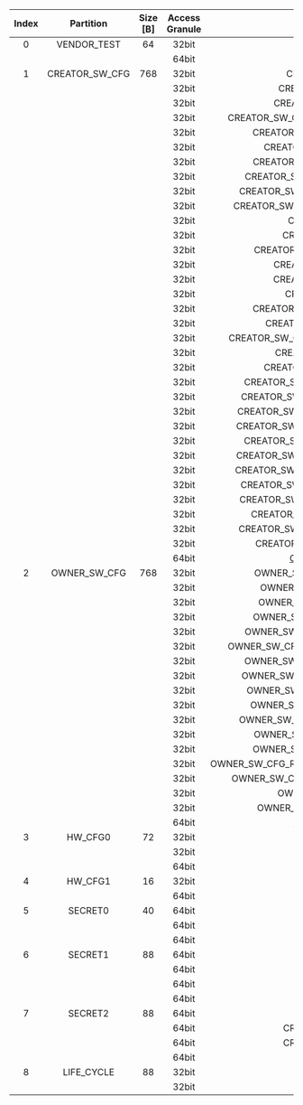 <!--
DO NOT EDIT THIS FILE DIRECTLY.
It has been generated with ./util/design/gen-otp-mmap.py
-->

|  Index  |   Partition    |  Size [B]  |  Access Granule  |                         Item                          |  Byte Address  |  Size [B]  |
|:-------:|:--------------:|:----------:|:----------------:|:-----------------------------------------------------:|:--------------:|:----------:|
|    0    |  VENDOR_TEST   |     64     |      32bit       |                        SCRATCH                        |     0x000      |     56     |
|         |                |            |      64bit       |    [VENDOR_TEST_DIGEST](#Reg_vendor_test_digest_0)    |     0x038      |     8      |
|    1    | CREATOR_SW_CFG |    768     |      32bit       |                CREATOR_SW_CFG_AST_CFG                 |     0x040      |    156     |
|         |                |            |      32bit       |              CREATOR_SW_CFG_AST_INIT_EN               |     0x0DC      |     4      |
|         |                |            |      32bit       |              CREATOR_SW_CFG_ROM_EXT_SKU               |     0x0E0      |     4      |
|         |                |            |      32bit       |     CREATOR_SW_CFG_SIGVERIFY_RSA_MOD_EXP_IBEX_EN      |     0x0E4      |     4      |
|         |                |            |      32bit       |          CREATOR_SW_CFG_SIGVERIFY_RSA_KEY_EN          |     0x0E8      |     8      |
|         |                |            |      32bit       |            CREATOR_SW_CFG_SIGVERIFY_SPX_EN            |     0x0F0      |     4      |
|         |                |            |      32bit       |          CREATOR_SW_CFG_SIGVERIFY_SPX_KEY_EN          |     0x0F4      |     8      |
|         |                |            |      32bit       |         CREATOR_SW_CFG_FLASH_DATA_DEFAULT_CFG         |     0x0FC      |     4      |
|         |                |            |      32bit       |        CREATOR_SW_CFG_FLASH_INFO_BOOT_DATA_CFG        |     0x100      |     4      |
|         |                |            |      32bit       |       CREATOR_SW_CFG_FLASH_HW_INFO_CFG_OVERRIDE       |     0x104      |     4      |
|         |                |            |      32bit       |                 CREATOR_SW_CFG_RNG_EN                 |     0x108      |     4      |
|         |                |            |      32bit       |               CREATOR_SW_CFG_JITTER_EN                |     0x10C      |     4      |
|         |                |            |      32bit       |           CREATOR_SW_CFG_RET_RAM_RESET_MASK           |     0x110      |     4      |
|         |                |            |      32bit       |              CREATOR_SW_CFG_MANUF_STATE               |     0x114      |     4      |
|         |                |            |      32bit       |              CREATOR_SW_CFG_ROM_EXEC_EN               |     0x118      |     4      |
|         |                |            |      32bit       |                CREATOR_SW_CFG_CPUCTRL                 |     0x11C      |     4      |
|         |                |            |      32bit       |          CREATOR_SW_CFG_MIN_SEC_VER_ROM_EXT           |     0x120      |     4      |
|         |                |            |      32bit       |            CREATOR_SW_CFG_MIN_SEC_VER_BL0             |     0x124      |     4      |
|         |                |            |      32bit       |      CREATOR_SW_CFG_DEFAULT_BOOT_DATA_IN_PROD_EN      |     0x128      |     4      |
|         |                |            |      32bit       |              CREATOR_SW_CFG_RMA_SPIN_EN               |     0x12C      |     4      |
|         |                |            |      32bit       |            CREATOR_SW_CFG_RMA_SPIN_CYCLES             |     0x130      |     4      |
|         |                |            |      32bit       |         CREATOR_SW_CFG_RNG_REPCNT_THRESHOLDS          |     0x134      |     4      |
|         |                |            |      32bit       |         CREATOR_SW_CFG_RNG_REPCNTS_THRESHOLDS         |     0x138      |     4      |
|         |                |            |      32bit       |        CREATOR_SW_CFG_RNG_ADAPTP_HI_THRESHOLDS        |     0x13C      |     4      |
|         |                |            |      32bit       |        CREATOR_SW_CFG_RNG_ADAPTP_LO_THRESHOLDS        |     0x140      |     4      |
|         |                |            |      32bit       |         CREATOR_SW_CFG_RNG_BUCKET_THRESHOLDS          |     0x144      |     4      |
|         |                |            |      32bit       |        CREATOR_SW_CFG_RNG_MARKOV_HI_THRESHOLDS        |     0x148      |     4      |
|         |                |            |      32bit       |        CREATOR_SW_CFG_RNG_MARKOV_LO_THRESHOLDS        |     0x14C      |     4      |
|         |                |            |      32bit       |        CREATOR_SW_CFG_RNG_EXTHT_HI_THRESHOLDS         |     0x150      |     4      |
|         |                |            |      32bit       |        CREATOR_SW_CFG_RNG_EXTHT_LO_THRESHOLDS         |     0x154      |     4      |
|         |                |            |      32bit       |          CREATOR_SW_CFG_RNG_ALERT_THRESHOLD           |     0x158      |     4      |
|         |                |            |      32bit       |        CREATOR_SW_CFG_RNG_HEALTH_CONFIG_DIGEST        |     0x15C      |     4      |
|         |                |            |      32bit       |           CREATOR_SW_CFG_SRAM_KEY_RENEW_EN            |     0x160      |     4      |
|         |                |            |      64bit       | [CREATOR_SW_CFG_DIGEST](#Reg_creator_sw_cfg_digest_0) |     0x338      |     8      |
|    2    |  OWNER_SW_CFG  |    768     |      32bit       |           OWNER_SW_CFG_ROM_ERROR_REPORTING            |     0x340      |     4      |
|         |                |            |      32bit       |            OWNER_SW_CFG_ROM_BOOTSTRAP_DIS             |     0x344      |     4      |
|         |                |            |      32bit       |            OWNER_SW_CFG_ROM_ALERT_CLASS_EN            |     0x348      |     4      |
|         |                |            |      32bit       |           OWNER_SW_CFG_ROM_ALERT_ESCALATION           |     0x34C      |     4      |
|         |                |            |      32bit       |         OWNER_SW_CFG_ROM_ALERT_CLASSIFICATION         |     0x350      |    320     |
|         |                |            |      32bit       |      OWNER_SW_CFG_ROM_LOCAL_ALERT_CLASSIFICATION      |     0x490      |     64     |
|         |                |            |      32bit       |          OWNER_SW_CFG_ROM_ALERT_ACCUM_THRESH          |     0x4D0      |     16     |
|         |                |            |      32bit       |         OWNER_SW_CFG_ROM_ALERT_TIMEOUT_CYCLES         |     0x4E0      |     16     |
|         |                |            |      32bit       |          OWNER_SW_CFG_ROM_ALERT_PHASE_CYCLES          |     0x4F0      |     64     |
|         |                |            |      32bit       |          OWNER_SW_CFG_ROM_ALERT_DIGEST_PROD           |     0x530      |     4      |
|         |                |            |      32bit       |        OWNER_SW_CFG_ROM_ALERT_DIGEST_PROD_END         |     0x534      |     4      |
|         |                |            |      32bit       |           OWNER_SW_CFG_ROM_ALERT_DIGEST_DEV           |     0x538      |     4      |
|         |                |            |      32bit       |           OWNER_SW_CFG_ROM_ALERT_DIGEST_RMA           |     0x53C      |     4      |
|         |                |            |      32bit       |    OWNER_SW_CFG_ROM_WATCHDOG_BITE_THRESHOLD_CYCLES    |     0x540      |     4      |
|         |                |            |      32bit       |        OWNER_SW_CFG_ROM_KEYMGR_ROM_EXT_MEAS_EN        |     0x544      |     4      |
|         |                |            |      32bit       |               OWNER_SW_CFG_MANUF_STATE                |     0x548      |     4      |
|         |                |            |      32bit       |            OWNER_SW_CFG_ROM_RSTMGR_INFO_EN            |     0x54C      |     4      |
|         |                |            |      64bit       |   [OWNER_SW_CFG_DIGEST](#Reg_owner_sw_cfg_digest_0)   |     0x638      |     8      |
|    3    |    HW_CFG0     |     72     |      32bit       |                       DEVICE_ID                       |     0x640      |     32     |
|         |                |            |      32bit       |                      MANUF_STATE                      |     0x660      |     32     |
|         |                |            |      64bit       |        [HW_CFG0_DIGEST](#Reg_hw_cfg0_digest_0)        |     0x680      |     8      |
|    4    |    HW_CFG1     |     16     |      32bit       |                    EN_SRAM_IFETCH                     |     0x688      |     1      |
|         |                |            |      64bit       |        [HW_CFG1_DIGEST](#Reg_hw_cfg1_digest_0)        |     0x690      |     8      |
|    5    |    SECRET0     |     40     |      64bit       |                   TEST_UNLOCK_TOKEN                   |     0x698      |     16     |
|         |                |            |      64bit       |                    TEST_EXIT_TOKEN                    |     0x6A8      |     16     |
|         |                |            |      64bit       |        [SECRET0_DIGEST](#Reg_secret0_digest_0)        |     0x6B8      |     8      |
|    6    |    SECRET1     |     88     |      64bit       |                  FLASH_ADDR_KEY_SEED                  |     0x6C0      |     32     |
|         |                |            |      64bit       |                  FLASH_DATA_KEY_SEED                  |     0x6E0      |     32     |
|         |                |            |      64bit       |                  SRAM_DATA_KEY_SEED                   |     0x700      |     16     |
|         |                |            |      64bit       |        [SECRET1_DIGEST](#Reg_secret1_digest_0)        |     0x710      |     8      |
|    7    |    SECRET2     |     88     |      64bit       |                       RMA_TOKEN                       |     0x718      |     16     |
|         |                |            |      64bit       |                CREATOR_ROOT_KEY_SHARE0                |     0x728      |     32     |
|         |                |            |      64bit       |                CREATOR_ROOT_KEY_SHARE1                |     0x748      |     32     |
|         |                |            |      64bit       |        [SECRET2_DIGEST](#Reg_secret2_digest_0)        |     0x768      |     8      |
|    8    |   LIFE_CYCLE   |     88     |      32bit       |                   LC_TRANSITION_CNT                   |     0x770      |     48     |
|         |                |            |      32bit       |                       LC_STATE                        |     0x7A0      |     40     |
